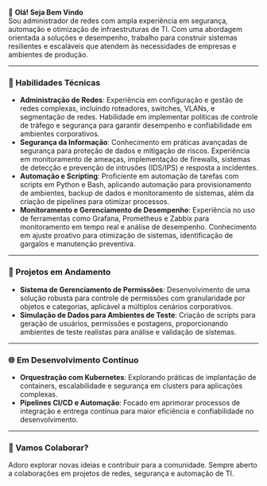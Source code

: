 👋 **Olá! Seja Bem Vindo**  
Sou administrador de redes com ampla experiência em segurança, automação e otimização de infraestruturas de TI. Com uma abordagem orientada a soluções e desempenho, trabalho para construir sistemas resilientes e escaláveis que atendem às necessidades de empresas e ambientes de produção.

---

### 💼 Habilidades Técnicas
- **Administração de Redes**: Experiência em configuração e gestão de redes complexas, incluindo roteadores, switches, VLANs, e segmentação de redes. Habilidade em implementar políticas de controle de tráfego e segurança para garantir desempenho e confiabilidade em ambientes corporativos.
- **Segurança da Informação**: Conhecimento em práticas avançadas de segurança para proteção de dados e mitigação de riscos. Experiência em monitoramento de ameaças, implementação de firewalls, sistemas de detecção e prevenção de intrusões (IDS/IPS) e resposta a incidentes.
- **Automação e Scripting**: Proficiente em automação de tarefas com scripts em Python e Bash, aplicando automação para provisionamento de ambientes, backup de dados e monitoramento de sistemas, além da criação de pipelines para otimizar processos.
- **Monitoramento e Gerenciamento de Desempenho**: Experiência no uso de ferramentas como Grafana, Prometheus e Zabbix para monitoramento em tempo real e análise de desempenho. Conhecimento em ajuste proativo para otimização de sistemas, identificação de gargalos e manutenção preventiva.

---

### 🚀 Projetos em Andamento
- **Sistema de Gerenciamento de Permissões**: Desenvolvimento de uma solução robusta para controle de permissões com granularidade por objetos e categorias, aplicável a múltiplos cenários corporativos.
- **Simulação de Dados para Ambientes de Teste**: Criação de scripts para geração de usuários, permissões e postagens, proporcionando ambientes de teste realistas para análise e validação de sistemas.

---

### 🌐 Em Desenvolvimento Contínuo
- **Orquestração com Kubernetes**: Explorando práticas de implantação de containers, escalabilidade e segurança em clusters para aplicações complexas.
- **Pipelines CI/CD e Automação**: Focado em aprimorar processos de integração e entrega contínua para maior eficiência e confiabilidade no desenvolvimento.

---

### 🤝 Vamos Colaborar?
Adoro explorar novas ideias e contribuir para a comunidade. Sempre aberto a colaborações em projetos de redes, segurança e automação de TI.
